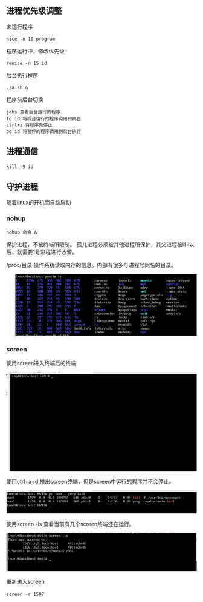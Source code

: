 ## 进程优先级调整

未运行程序

```
nice -n 10 program
```

程序运行中，修改优先级

```
renice -n 15 id
```

后台执行程序

```
./a.sh &
```

程序前后台切换

```
jobs 查看后台运行的程序
fg id 将后台运行的程序调用到前台
ctrl+z 将程序先停止
bg id 将暂停的程序调用到后台执行
```



## 进程通信

```
kill -9 id
```



## 守护进程

随着linux的开机而自动启动

### nohup

```
nohup 命令 & 
```

保护进程，不被终端所限制。
孤儿进程必须被其他进程所保护，其父进程被kill以后，就需要1号进程进行收留。



/proc/目录 操作系统读取内存的信息。内部有很多与进程号同名的目录。

![image-20201015142043313](../img/image-20201015142043313.png)



### screen 

使用screen进入终端后的终端

![image-20201015145549832](../img/image-20201015145549832.png)

使用ctrl+a+d 推出screen终端，但是screen中运行的程序并不会停止。

![image-20201015145639024](../img/image-20201015145639024.png)

使用screen -ls 查看当前有几个screen终端还在运行。

![image-20201015145734234](../img/image-20201015145734234.png)

重新进入screen 

`screen -r 1507`



